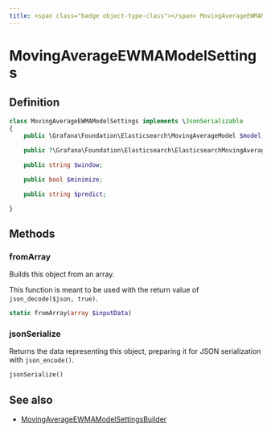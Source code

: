```yaml
---
title: <span class="badge object-type-class"></span> MovingAverageEWMAModelSettings
---
```

# <span class="badge object-type-class"></span> MovingAverageEWMAModelSettings

## Definition

```php
class MovingAverageEWMAModelSettings implements \JsonSerializable
{
    public \Grafana\Foundation\Elasticsearch\MovingAverageModel $model;

    public ?\Grafana\Foundation\Elasticsearch\ElasticsearchMovingAverageEWMAModelSettingsSettings $settings;

    public string $window;

    public bool $minimize;

    public string $predict;

}
```
## Methods

### <span class="badge object-method"></span> fromArray

Builds this object from an array.

This function is meant to be used with the return value of `json_decode($json, true)`.

```php
static fromArray(array $inputData)
```

### <span class="badge object-method"></span> jsonSerialize

Returns the data representing this object, preparing it for JSON serialization with `json_encode()`.

```php
jsonSerialize()
```

## See also

 * <span class="badge builder"></span> [MovingAverageEWMAModelSettingsBuilder](./builder-MovingAverageEWMAModelSettingsBuilder.md)

